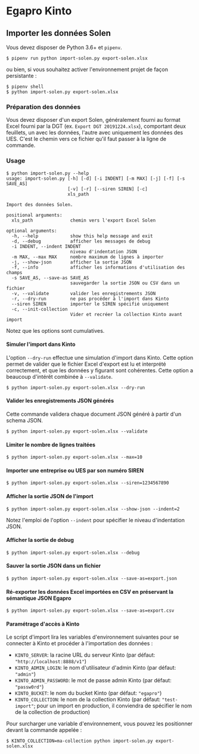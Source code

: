 # Egapro Kinto

## Importer les données Solen

Vous devez disposer de Python 3.6+ et `pipenv`.

```
$ pipenv run python import-solen.py export-solen.xlsx
```

ou bien, si vous souhaitez activer l'environnement projet de façon persistante :

```
$ pipenv shell
$ python import-solen.py export-solen.xlsx
```

### Préparation des données

Vous devez disposer d'un export Solen, généralement fourni au format Excel fourni par la DGT (ex. `Export DGT 20191224.xlsx`), comportant deux feuillets, un avec les données, l'autre avec uniquement les données des UES. C'est le chemin vers ce fichier qu'il faut passer à la ligne de commande.

### Usage

```
$ python import-solen.py --help
usage: import-solen.py [-h] [-d] [-i INDENT] [-m MAX] [-j] [-f] [-s SAVE_AS]
                       [-v] [-r] [--siren SIREN] [-c]
                       xls_path

Import des données Solen.

positional arguments:
  xls_path              chemin vers l'export Excel Solen

optional arguments:
  -h, --help            show this help message and exit
  -d, --debug           afficher les messages de debug
  -i INDENT, --indent INDENT
                        niveau d'indentation JSON
  -m MAX, --max MAX     nombre maximum de lignes à importer
  -j, --show-json       afficher la sortie JSON
  -f, --info            afficher les informations d'utilisation des champs
  -s SAVE_AS, --save-as SAVE_AS
                        sauvegarder la sortie JSON ou CSV dans un fichier
  -v, --validate        valider les enregistrements JSON
  -r, --dry-run         ne pas procéder à l'import dans Kinto
  --siren SIREN         importer le SIREN spécifié uniquement
  -c, --init-collection
                        Vider et recréer la collection Kinto avant import
```

Notez que les options sont cumulatives.

#### Simuler l'import dans Kinto

L'option `--dry-run` effectue une simulation d'import dans Kinto. Cette option permet de valider que le fichier Excel d'export est lu et interprété correctement, et que les données y figurant sont cohérentes. Cette option a beaucoup d'intérêt combinée à `--validate`.

```
$ python import-solen.py export-solen.xlsx --dry-run
```

#### Valider les enregistrements JSON générés

Cette commande validera chaque document JSON généré à partir d'un schema JSON.

```
$ python import-solen.py export-solen.xlsx --validate
```

#### Limiter le nombre de lignes traitées

```
$ python import-solen.py export-solen.xlsx --max=10
```

#### Importer une entreprise ou UES par son numéro SIREN

```
$ python import-solen.py export-solen.xlsx --siren=1234567890
```

#### Afficher la sortie JSON de l'import

```
$ python import-solen.py export-solen.xlsx --show-json --indent=2
```

Notez l'emploi de l'option `--indent` pour spécifier le niveau d'indentation JSON.

#### Afficher la sortie de debug

```
$ python import-solen.py export-solen.xlsx --debug
```

#### Sauver la sortie JSON dans un fichier

```
$ python import-solen.py export-solen.xlsx --save-as=export.json
```

#### Ré-exporter les données Excel importées en CSV en préservant la sémantique JSON Egapro

```
$ python import-solen.py export-solen.xlsx --save-as=export.csv
```

#### Paramétrage d'accès à Kinto

Le script d'import lira les variables d'environnement suivantes pour se connecter à Kinto et procéder à l'importation des données :

- `KINTO_SERVER`: la racine URL du serveur Kinto (par défaut: `"http://localhost:8888/v1"`)
- `KINTO_ADMIN_LOGIN`: le nom d'utilisateur d'admin Kinto (par défaut: `"admin"`)
- `KINTO_ADMIN_PASSWORD`: le mot de passe admin Kinto (par défaut: `"passw0rd"`)
- `KINTO_BUCKET`: le nom du bucket Kinto (par défaut: `"egapro"`)
- `KINTO_COLLECTION`: le nom de la collection Kinto (par défaut: `"test-import"`; pour un import en production, il conviendra de spécifier le nom de la collection de production)

Pour surcharger une variable d'environnement, vous pouvez les positionner devant la commande appelée :

```
$ KINTO_COLLECTION=ma-collection python import-solen.py export-solen.xlsx
```
